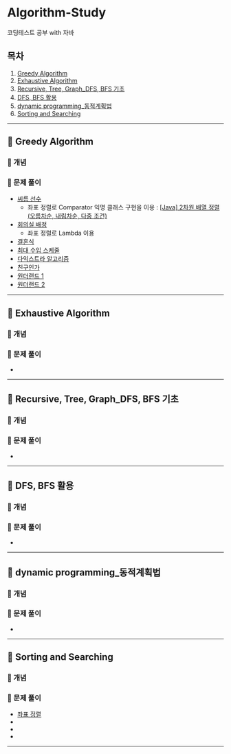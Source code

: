 # Algorithm-Study
코딩테스트 공부 with 자바

## 목차

1. [Greedy Algorithm](#-greedy-algorithm)
2. [Exhaustive Algorithm](#-exhaustive-algorithm)
3. [Recursive, Tree, Graph_DFS, BFS 기초](#-recursive,-tree,-graph_dfs,-bfs-기초)
4. [DFS, BFS 활용](#-dfs,-bfs-활용)
5. [dynamic programming_동적계획법](#-dynamic-programming_동적계획법)
6. [Sorting and Searching](#-sorting-and-searching)
---

## 📍 Greedy Algorithm

### 🧷 개념

### 🧷 문제 풀이
- [씨름 선수](https://github.com/OhHaneol/algorithm/tree/main/greedy/%EC%94%A8%EB%A6%84%EC%84%A0%EC%88%98)
  - 좌표 정렬로 Comparator 익명 클래스 구현을 이용 : [[Java] 2차원 배열 정렬 (오름차순, 내림차순, 다중 조건)](https://ifuwanna.tistory.com/328)
- [회의실 배정](https://github.com/OhHaneol/algorithm/tree/main/greedy/%ED%9A%8C%EC%9D%98%EC%8B%A4%20%EB%B0%B0%EC%A0%95)
  - 좌표 정렬로 Lambda 이용
- [결혼식](https://github.com/OhHaneol/algorithm/tree/main/greedy/%EA%B2%B0%ED%98%BC%EC%8B%9D)
- [최대 수입 스케줄]()
- [다익스트라 알고리즘]()
- [친구인가]()
- [원더랜드 1]()
- [원더랜드 2]()

---

## 📍 Exhaustive Algorithm

### 🧷 개념

### 🧷 문제 풀이
- []()

---

## 📍 Recursive, Tree, Graph_DFS, BFS 기초

### 🧷 개념

### 🧷 문제 풀이
- []()

---

## 📍 DFS, BFS 활용

### 🧷 개념

### 🧷 문제 풀이
- []()

---

## 📍 dynamic programming_동적계획법

### 🧷 개념

### 🧷 문제 풀이
- []()

---

## 📍 Sorting and Searching

### 🧷 개념

### 🧷 문제 풀이
- [좌표 정렬](https://github.com/OhHaneol/Algorithm-Study/tree/main/sorting-and-searching/%EC%A2%8C%ED%91%9C%20%EC%A0%95%EB%A0%AC)
- []()
- []()
- []()

---
